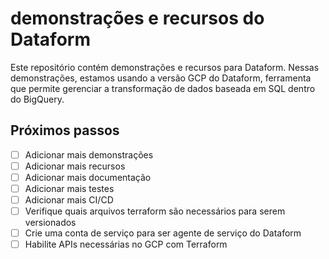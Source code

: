 # demonstrações e recursos do Dataform
Este repositório contém demonstrações e recursos para Dataform.
Nessas demonstrações, estamos usando a versão GCP do Dataform,
ferramenta que permite gerenciar a transformação de dados baseada em SQL dentro do BigQuery.

## Próximos passos
- [ ] Adicionar mais demonstrações
- [ ] Adicionar mais recursos
- [ ] Adicionar mais documentação
- [ ] Adicionar mais testes
- [ ] Adicionar mais CI/CD
- [ ] Verifique quais arquivos terraform são necessários para serem versionados
- [ ] Crie uma conta de serviço para ser agente de serviço do Dataform
- [ ] Habilite APIs necessárias no GCP com Terraform